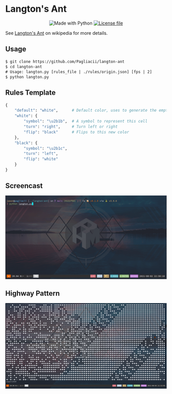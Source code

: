 # Langton's Ant

<p align="center">
    <img alt="Made with Python" src="https://img.shields.io/badge/Made%20with-Python-3776ab?style=for-the-badge&logo=python">
    <a href="./LICENSE">
        <img alt="License file" src="https://img.shields.io/github/license/Pagliacii/langton-ant?style=for-the-badge">
    </a>
</p>

See [Langton's Ant](https://en.wikipedia.org/wiki/Langton%27s_ant) on wikipedia for more details.

## Usage

```shell
$ git clone https://github.com/Pagliacii/langton-ant
$ cd langton-ant
# Usage: langton.py [rules_file | ./rules/origin.json] [fps | 2]
$ python langton.py
```

## Rules Template

```python
{
    "default": "white",      # Default color, uses to generate the empty plane
    "white": {
        "symbol": "\u2b1b",  # A symbol to represent this cell
        "turn": "right",     # Turn left or right
        "flip": "black"      # Flips to this new color
    },
    "black": {
        "symbol": "\u2b1c",
        "turn": "left",
        "flip": "white"
    }
}
```

## Screencast

![screencast](assets/langton-ant.gif)

## Highway Pattern

![highway](assets/highway.png)
